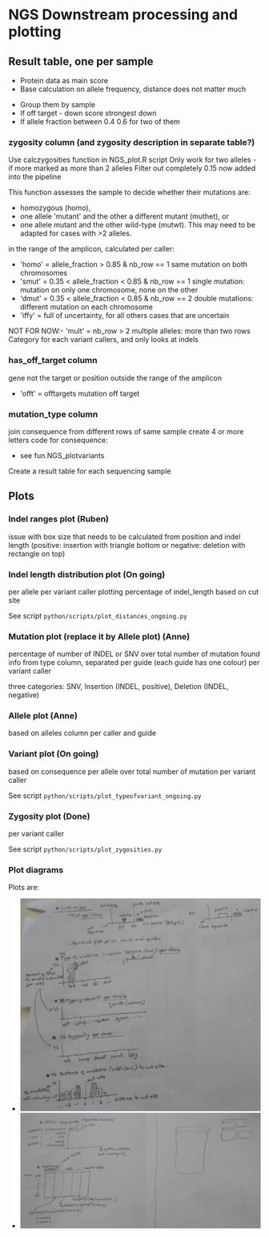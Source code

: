 # NGS Downstream processing and plotting

## Result table, one per sample

- Protein data as main score
- Base calculation on allele frequency, distance does not matter much

* Group them by sample
* If off target - down score strongest down
* If allele fraction between 0.4 0.6 for two of them

### zygosity column (and zygosity description in separate table?)

Use calczygosities function in NGS_plot.R script
Only work for two alleles - if more marked as more than 2 alleles
Filter out completely 0.15 now added into the pipeline

This function assesses the sample to decide whether their mutations are:
- homozygous (homo),
- one allele 'mutant' and the other a different mutant (muthet), or
- one allele mutant and the other wild-type (mutwt).
This may need to be adapted for cases with >2 alleles.

in the range of the amplicon, calculated per caller:
- 'homo' = allele_fraction > 0.85        & nb_row == 1 same mutation on both chromosomes
- 'smut' = 0.35 < allele_fraction < 0.85 & nb_row == 1 single mutation: mutation on only one chromosome, none on the other
- 'dmut' = 0.35 < allele_fraction < 0.85 & nb_row == 2 double mutations: different mutation on each chromosome
- 'iffy' = full of uncertainty, for all others cases that are uncertain

NOT FOR NOW:- 'mult' =                                 nb_row > 2  multiple alleles: more than two rows
Category for each variant callers, and only looks at indels

### has_off_target column

gene not the target or position outside the range of the amplicon
- 'offt' = offtargets                                  mutation off target

### mutation_type column
join consequence from different rows of same sample
create 4 or more letters code for consequence:
- see fun.NGS_plotvariants

Create a result table for each sequencing sample

## Plots

### Indel ranges plot (Ruben)

issue with box size that needs to be calculated from position and indel length (positive: insertion with triangle bottom or negative: deletion with rectangle on top)

### Indel length distribution plot (On going)

per allele per variant caller
plotting percentage of indel_length based on cut site

See script `python/scripts/plot_distances_ongoing.py`

### Mutation plot (replace it by Allele plot) (Anne)

percentage of number of INDEL or SNV over total number of mutation found
info from type column, separated per guide (each guide has one colour)
per variant caller

three categories: SNV, Insertion (INDEL, positive), Deletion (INDEL, negative)

### Allele plot (Anne)

based on alleles column per caller and guide

### Variant plot (On going)

based on consequence
per allele over total number of mutation
per variant caller

See script `python/scripts/plot_typeofvariant_ongoing.py`

### Zygosity plot (Done)

per variant caller

See script `python/scripts/plot_zygosities.py`

### Plot diagrams

Plots are:
- ![NGS Plots (1)](ngs_plot_01.jpg)
- ![NGS Plots (2)](ngs_plot_02.jpg)

